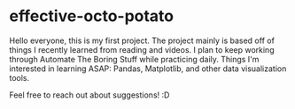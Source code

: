 # effective-octo-potato
Hello everyone, this is my first project. The project mainly is based off of things I recently learned from reading and videos. 
I plan to keep working through Automate The Boring Stuff while practicing daily. Things I'm interested in learning ASAP: 
Pandas, Matplotlib, and other data visualization tools. 

Feel free to reach out about suggestions! :D
